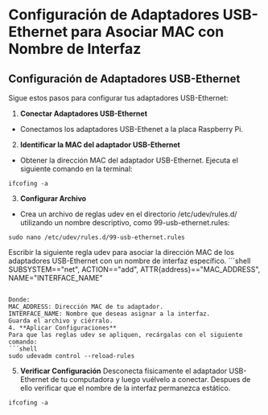 # Configuración de Adaptadores USB-Ethernet para Asociar MAC con Nombre de Interfaz

##  Configuración de Adaptadores USB-Ethernet

Sigue estos pasos para configurar tus adaptadores USB-Ethernet:
1. **Conectar Adaptadores USB-Ethernet**
- Conectamos los adaptadores USB-Ethenet a la placa Raspberry Pi.
2. **Identificar la MAC del adaptador USB-Ethernet**
- Obtener la dirección MAC del adaptador USB-Ethernet. Ejecuta el siguiente comando en la terminal:
```shell
ifcofing -a
```

3. **Configurar Archivo**
- Crea un archivo de reglas udev en el directorio /etc/udev/rules.d/ utilizando un nombre descriptivo, como 99-usb-ethernet.rules:
```shell
sudo nano /etc/udev/rules.d/99-usb-ethernet.rules
```
Escribir la siguiente regla udev para asociar la dirección MAC de los adaptadores USB-Ethernet con un nombre de interfaz específico. 
´´´shell
SUBSYSTEM=="net", ACTION=="add", ATTR{address}=="MAC_ADDRESS", NAME="INTERFACE_NAME"
```

Donde:
MAC_ADDRESS: Dirección MAC de tu adaptador.
INTERFACE_NAME: Nombre que deseas asignar a la interfaz.
Guarda el archivo y ciérralo.
4. **Aplicar Configuraciones**
Para que las reglas udev se apliquen, recárgalas con el siguiente comando:
´´´shell
sudo udevadm control --reload-rules
```

5. **Verificar Configuración**
Desconecta físicamente el adaptador USB-Ethernet de tu computadora y luego vuélvelo a conectar. Despues de ello verificar que el nombre de la interfaz permanezca estático.
```shell
ifcofing -a
```
